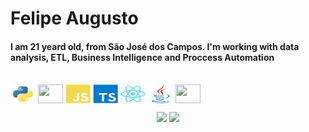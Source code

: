 # Felipe Augusto

#### I am 21 yeard old, from São José dos Campos. I'm working with data analysis, ETL, Business Intelligence and Proccess Automation
<div style="display: inline_block"><br>
  <img align="center" height="30" width="40" src="https://raw.githubusercontent.com/devicons/devicon/master/icons/python/python-original.svg">
  <img align="center" height="30" width="40" src="https://github.com/microsoft/PowerBI-Icons/blob/main/SVG/Power-BI.svg">
  <img align="center" height="30" width="40" src="https://raw.githubusercontent.com/devicons/devicon/master/icons/javascript/javascript-plain.svg">
  <img align="center" height="30" width="40" src="https://raw.githubusercontent.com/devicons/devicon/master/icons/typescript/typescript-plain.svg">
  <img align="center"  height="30" width="40" src="https://raw.githubusercontent.com/devicons/devicon/master/icons/react/react-original.svg">
  <img align="center" height="30" width="40" src="https://raw.githubusercontent.com/devicons/devicon/master/icons/java/java-original.svg">
  <img align="center" height="30" width="40" src="https://github.com/microsoft/PowerBI-Icons/blob/main/SVG/Power-BI.svg">


</div>
<!-- GitHub section -->
<p align="center">
  <img src = "https://github-readme-stats.vercel.app/api?username=FelipeASousa&show_icons=true&theme=tokyonight&hide=issuesr" width = 450/>
  <img src = "https://github-readme-stats.vercel.app/api/top-langs/?username=FelipeASousa&theme=tokyonight" width = 200 />
</p>


